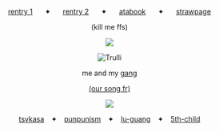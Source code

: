 <p align=center> <a href="https://rentry.co/agape">rentry 1</a> ⠀⠀✦⠀⠀ <a href="https://rentry.co/shouyou">rentry 2</a> ⠀⠀✦⠀⠀ <a href="https://tsukasa.atabook.org/">atabook</a> ⠀⠀✦⠀⠀ <a href="https://sourstar.straw.page/">strawpage</a>
<p align=center> (kill me ffs)



<p>  </p>

<p align=center> <img src=https://komarev.com/ghpvc/?username=starsour&color=eac0ce&style=flat-square&label=like+and+subscribe&abbreviated=true>
  
<p>  </p>

<p align=center> <img src="https://files.catbox.moe/yaxaht.gif" alt="Trulli" >
<p align=center> me and my <a href="https://rentry.co/carouselnightdevs">gang</a>
<p align=center> <a href="https://www.youtube.com/watch?v=vdVnnMOTe3Q">(our song fr)</a>

<p>  </p>

<p align=center> <a href="https://x.com/minosillies"><img src="https://files.catbox.moe/zlu0xk.png"></a>
<p align=center> <a href="https://github.com/tsvkasa">tsvkasa</a> ⠀✦⠀ <a href="https://github.com/punpunism">punpunism</a> ⠀✦⠀ <a href="https://github.com/Iu-guang">Iu-guang</a> ⠀✦⠀ <a href="https://github.com/5th-child">5th-child</a>
